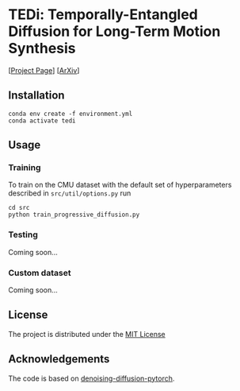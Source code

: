 # TEDi: Temporally-Entangled Diffusion for Long-Term Motion Synthesis

[[Project Page](https://threedle.github.io/TEDi/)] [[ArXiv](https://arxiv.org/abs/2307.15042)]


## Installation

```
conda env create -f environment.yml
conda activate tedi
```

## Usage

### Training
To train on the CMU dataset with the default set of hyperparameters described in ```src/util/options.py``` run

```
cd src
python train_progressive_diffusion.py
```

### Testing
Coming soon...


### Custom dataset
Coming soon...

## License
The project is distributed under the [MIT License](https://github.com/GuyTevet/motion-diffusion-model/blob/main/LICENSE)

## Acknowledgements
The code is based on [denoising-diffusion-pytorch](https://github.com/lucidrains/denoising-diffusion-pytorch).